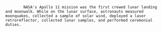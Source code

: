 
            NASA's Apollo 11 mission was the first crewed lunar landing and moonwalk. While on the lunar surface, astronauts measured moonquakes, collected a sample of solar wind, deployed a laser retroreflector, collected lunar samples, and performed ceremonial duties. 
        